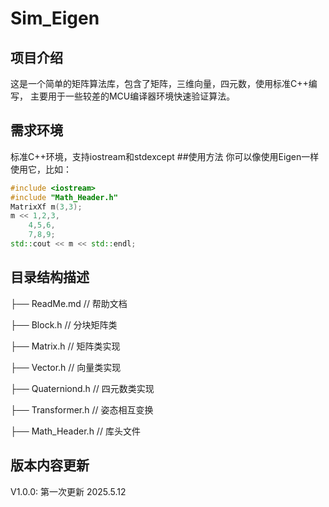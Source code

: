 # Sim_Eigen

## 项目介绍
这是一个简单的矩阵算法库，包含了矩阵，三维向量，四元数，使用标准C++编写，
主要用于一些较差的MCU编译器环境快速验证算法。
## 需求环境
标准C++环境，支持iostream和stdexcept
##使用方法
你可以像使用Eigen一样使用它，比如：
```cpp
#include <iostream>
#include "Math_Header.h"
MatrixXf m(3,3);
m << 1,2,3,
    4,5,6,
    7,8,9;
std::cout << m << std::endl;
```

## 目录结构描述
├── ReadMe.md           // 帮助文档

├── Block.h              	// 分块矩阵类

├── Matrix.h           	// 矩阵类实现

├── Vector.h           	// 向量类实现

├── Quaterniond.h     	// 四元数类实现

├── Transformer.h     	// 姿态相互变换

├── Math_Header.h     // 库头文件

## 版本内容更新
V1.0.0: 第一次更新 2025.5.12
